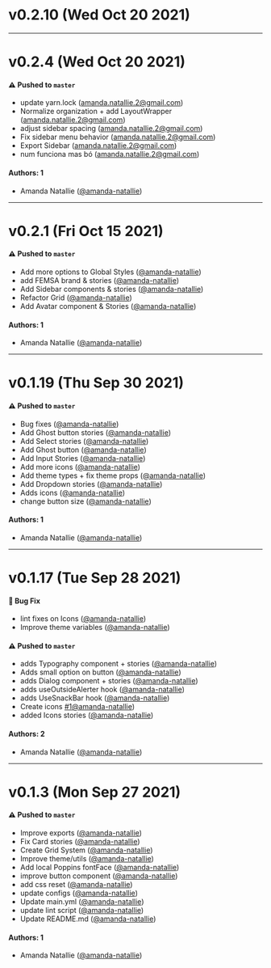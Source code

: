 # v0.2.10 (Wed Oct 20 2021)



---

# v0.2.4 (Wed Oct 20 2021)

#### ⚠️ Pushed to `master`

- update yarn.lock (amanda.natallie.2@gmail.com)
- Normalize organization + add LayoutWrapper (amanda.natallie.2@gmail.com)
- adjust sidebar spacing (amanda.natallie.2@gmail.com)
- Fix sidebar menu behavior (amanda.natallie.2@gmail.com)
- Export Sidebar (amanda.natallie.2@gmail.com)
- num funciona mas bó (amanda.natallie.2@gmail.com)

#### Authors: 1

- Amanda Natallie ([@amanda-natallie](https://github.com/amanda-natallie))

---

# v0.2.1 (Fri Oct 15 2021)

#### ⚠️ Pushed to `master`

- Add more options to Global Styles ([@amanda-natallie](https://github.com/amanda-natallie))
- add FEMSA brand & stories ([@amanda-natallie](https://github.com/amanda-natallie))
- Add Sidebar components & stories ([@amanda-natallie](https://github.com/amanda-natallie))
- Refactor Grid ([@amanda-natallie](https://github.com/amanda-natallie))
- Add Avatar component & Stories ([@amanda-natallie](https://github.com/amanda-natallie))

#### Authors: 1

- Amanda Natallie ([@amanda-natallie](https://github.com/amanda-natallie))

---

# v0.1.19 (Thu Sep 30 2021)

#### ⚠️ Pushed to `master`

- Bug fixes ([@amanda-natallie](https://github.com/amanda-natallie))
- Add Ghost button stories ([@amanda-natallie](https://github.com/amanda-natallie))
- Add Select stories ([@amanda-natallie](https://github.com/amanda-natallie))
- Add Ghost button ([@amanda-natallie](https://github.com/amanda-natallie))
- Add Input Stories ([@amanda-natallie](https://github.com/amanda-natallie))
- Add more icons ([@amanda-natallie](https://github.com/amanda-natallie))
- Add theme types + fix theme props ([@amanda-natallie](https://github.com/amanda-natallie))
- Add Dropdown stories ([@amanda-natallie](https://github.com/amanda-natallie))
- Adds icons ([@amanda-natallie](https://github.com/amanda-natallie))
- change button size ([@amanda-natallie](https://github.com/amanda-natallie))

#### Authors: 1

- Amanda Natallie ([@amanda-natallie](https://github.com/amanda-natallie))

---

# v0.1.17 (Tue Sep 28 2021)

#### 🐛 Bug Fix

- lint fixes on Icons ([@amanda-natallie](https://github.com/amanda-natallie))
- Improve theme variables ([@amanda-natallie](https://github.com/amanda-natallie))

#### ⚠️ Pushed to `master`

- adds Typography component + stories ([@amanda-natallie](https://github.com/amanda-natallie))
- Adds small option on button ([@amanda-natallie](https://github.com/amanda-natallie))
- adds Dialog component + stories ([@amanda-natallie](https://github.com/amanda-natallie))
- adds useOutsideAlerter hook ([@amanda-natallie](https://github.com/amanda-natallie))
- adds UseSnackBar hook ([@amanda-natallie](https://github.com/amanda-natallie))
- Create icons [#1](https://github.com/ValloriSolutions/foa-design-system/pull/1)[@amanda-natallie](https://github.com/amanda-natallie))
- added Icons stories ([@amanda-natallie](https://github.com/amanda-natallie))

#### Authors: 2

- Amanda Natallie ([@amanda-natallie](https://github.com/amanda-natallie))

---

# v0.1.3 (Mon Sep 27 2021)

#### ⚠️ Pushed to `master`

- Improve exports ([@amanda-natallie](https://github.com/amanda-natallie))
- Fix Card stories ([@amanda-natallie](https://github.com/amanda-natallie))
- Create Grid System ([@amanda-natallie](https://github.com/amanda-natallie))
- Improve theme/utils ([@amanda-natallie](https://github.com/amanda-natallie))
- Add local Poppins fontFace ([@amanda-natallie](https://github.com/amanda-natallie))
- improve button component ([@amanda-natallie](https://github.com/amanda-natallie))
- add css reset ([@amanda-natallie](https://github.com/amanda-natallie))
- update configs ([@amanda-natallie](https://github.com/amanda-natallie))
- Update main.yml ([@amanda-natallie](https://github.com/amanda-natallie))
- update lint script ([@amanda-natallie](https://github.com/amanda-natallie))
- Update README.md ([@amanda-natallie](https://github.com/amanda-natallie))

#### Authors: 1

- Amanda Natallie ([@amanda-natallie](https://github.com/amanda-natallie))
